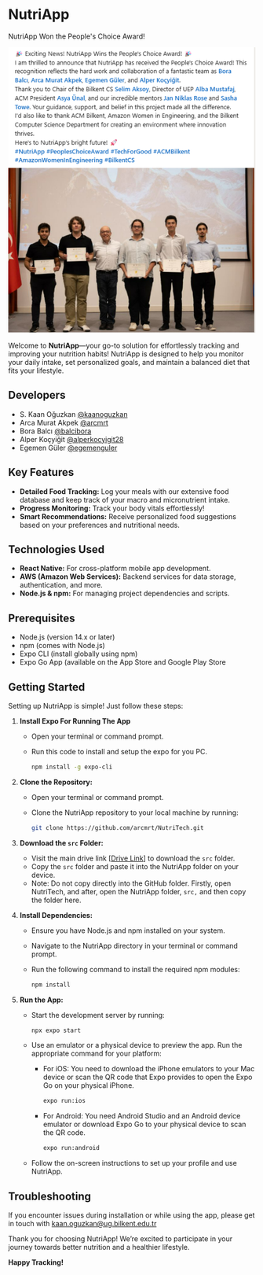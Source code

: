# NutriApp
NutriApp Won the People's Choice Award!

[![LinkedIn Post](NutriApp/images/Ekran%20g%C3%B6r%C3%BCnt%C3%BCs%C3%BC%202025-03-03%20165110.png)](https://www.linkedin.com/feed/update/urn:li:activity:7242864478235570176/)

Welcome to **NutriApp**—your go-to solution for effortlessly tracking and improving your nutrition habits! NutriApp is designed to help you monitor your daily intake, set personalized goals, and maintain a balanced diet that fits your lifestyle.

## Developers

- S. Kaan Oğuzkan [@kaanoguzkan](https://github.com/kaanoguzkan)
- Arca Murat Akpek [@arcmrt](https://github.com/arcmrt)
- Bora Balcı [@balcibora](https://github.com/balcibora)
- Alper Koçyiğit [@alperkocyigit28](https://github.com/alperkocyigit28)
- Egemen Güler [@egemenguler](https://github.com/egemenguler)

## Key Features

- **Detailed Food Tracking:** Log your meals with our extensive food database and keep track of your macro and micronutrient intake.
- **Progress Monitoring:** Track your body vitals effortlessly!
- **Smart Recommendations:** Receive personalized food suggestions based on your preferences and nutritional needs.

## Technologies Used

- **React Native:** For cross-platform mobile app development.
- **AWS (Amazon Web Services):** Backend services for data storage, authentication, and more.
- **Node.js & npm:** For managing project dependencies and scripts.

## Prerequisites
- Node.js (version 14.x or later)
- npm (comes with Node.js)
- Expo CLI (install globally using npm)
- Expo Go App (available on the App Store and Google Play Store

## Getting Started

Setting up NutriApp is simple! Just follow these steps:

1. **Install Expo For Running The App**
   - Open your terminal or command prompt.
   - Run this code to install and setup the expo for you PC. 
   
      ```bash
     npm install -g expo-cli

2. **Clone the Repository:** 
   - Open your terminal or command prompt.
   - Clone the NutriApp repository to your local machine by running:
     
     ```bash
     git clone https://github.com/arcmrt/NutriTech.git
   
3. **Download the `src` Folder:** 
   - Visit the main drive link [[Drive Link](https://drive.google.com/drive/folders/1Yw4PsuoV3zHPdqEc-M6FjGfmITjCLgaZ?usp=sharing)] to download the `src` folder.
   - Copy the `src` folder and paste it into the NutriApp folder on your device.
   - Note: Do not copy directly into the GitHub folder. Firstly, open NutriTech, and after, open the NutriApp folder, `src,` and then copy the folder here. 

4. **Install Dependencies:**
   - Ensure you have Node.js and npm installed on your system.
   - Navigate to the NutriApp directory in your terminal or command prompt.
   - Run the following command to install the required npm modules:
     
     ```bash
     npm install
   
5. **Run the App:**
   - Start the development server by running:
     
     ```bash
     npx expo start
     ```
   - Use an emulator or a physical device to preview the app. Run the appropriate command for your platform:
     - For iOS:
       You need to download the iPhone emulators to your Mac device or scan the QR code that Expo provides to open the Expo Go on your physical iPhone. 
    
       ```bash
       expo run:ios
       ```
     - For Android:
       You need Android Studio and an Android device emulator or download Expo Go to your physical device to scan the QR code.
       
       ```bash
       expo run:android
       ```
   - Follow the on-screen instructions to set up your profile and use NutriApp.

## Troubleshooting
If you encounter issues during installation or while using the app, please get in touch with kaan.oguzkan@ug.bilkent.edu.tr

Thank you for choosing NutriApp! We’re excited to participate in your journey towards better nutrition and a healthier lifestyle.

**Happy Tracking!**
